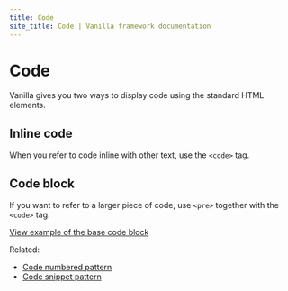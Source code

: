```yaml
---
title: Code
site_title: Code | Vanilla framework documentation
---
```


# Code

Vanilla gives you two ways to display code using the standard HTML elements.

## Inline code

When you refer to code inline with other text, use the <code>&lt;code&gt;</code> tag.

## Code block

If you want to refer to a larger piece of code, use <code>&lt;pre&gt;</code> together with the <code>&lt;code&gt;</code> tag.

<a href="https://vanilla-framework.github.io/vanilla-framework/examples/base/code/"
    class="js-example">
    View example of the base code block
</a>

Related:
* [Code numbered pattern](/en/patterns/code-numbered/)
* [Code snippet pattern](/en/patterns/code-snippet/)
